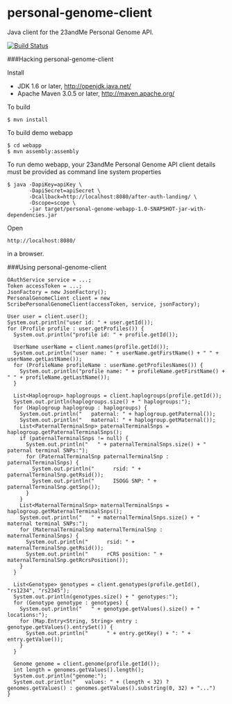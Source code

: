 personal-genome-client
======================

Java client for the 23andMe Personal Genome API.

[![Build Status](https://travis-ci.org/heuermh/personal-genome-client.png)](https://travis-ci.org/heuermh/personal-genome-client)


###Hacking personal-genome-client

Install

 * JDK 1.6 or later, http://openjdk.java.net/
 * Apache Maven 3.0.5 or later, http://maven.apache.org/


To build

    $ mvn install


To build demo webapp

    $ cd webapp
    $ mvn assembly:assembly


To run demo webapp, your 23andMe Personal Genome API client details must be provided as command line system properties

    $ java -DapiKey=apiKey \
           -DapiSecret=apiSecret \
           -Dcallback=http://localhost:8080/after-auth-landing/ \
           -Dscope=scope \
           -jar target/personal-genome-webapp-1.0-SNAPSHOT-jar-with-dependencies.jar 


Open

    http://localhost:8080/

in a browser.


###Using personal-genome-client

    OAuthService service = ...;
    Token accessToken = ...;
    JsonFactory = new JsonFactory();
    PersonalGenomeClient client = new ScribePersonalGenomeClient(accessToken, service, jsonFactory);
    
    User user = client.user();
    System.out.println("user id: " + user.getId());
    for (Profile profile : user.getProfiles()) {
      System.out.println("profile id: " + profile.getId());
      
      UserName userName = client.names(profile.getId());
      System.out.println("user name: " + userName.getFirstName() + " " + userName.getLastName());
      for (ProfileName profileName : userName.getProfilesNames()) {
        System.out.println("profile name: " + profileName.getFirstName() + " " + profileName.getLastName());
      }
      
      List<Haplogroup> haplogroups = client.haplogroups(profile.getId());
      System.out.println(haplogroups.size() + " haplogroups:");
      for (Haplogroup haplogroup : haplogroups) {
        System.out.println("   paternal: " + haplogroup.getPaternal());
        System.out.println("   maternal: " + haplogroup.getMaternal());
        List<PaternalTerminalSnp> paternalTerminalSnps = haplogroup.getPaternalTerminalSnps();
        if (paternalTerminalSnps != null) {
          System.out.println("   " + paternalTerminalSnps.size() + " paternal terminal SNPs:");
          for (PaternalTerminalSnp paternalTerminalSnp : paternalTerminalSnps) {
            System.out.println("      rsid: " + paternalTerminalSnp.getRsid());
            System.out.println("      ISOGG SNP: " + paternalTerminalSnp.getSnp());
          }
        }
        List<MaternalTerminalSnp> maternalTerminalSnps = haplogroup.getMaternalTerminalSnps();
        System.out.println("   " + maternalTerminalSnps.size() + " maternal terminal SNPs:");
        for (MaternalTerminalSnp maternalTerminalSnp : maternalTerminalSnps) {
          System.out.println("      rsid: " + maternalTerminalSnp.getRsid());
          System.out.println("      rCRS position: " + maternalTerminalSnp.getRcrsPosition());
        }
      }
      
      List<Genotype> genotypes = client.genotypes(profile.getId(), "rs1234", "rs2345");
      System.out.println(genotypes.size() + " genotypes:");
      for (Genotype genotype : genotypes) {
        System.out.println("   " + genotype.getValues().size() + " locations:");
        for (Map.Entry<String, String> entry : genotype.getValues().entrySet()) {
          System.out.println("      " + entry.getKey() + ": " + entry.getValue());
        }
      }
      
      Genome genome = client.genome(profile.getId());
      int length = genomes.getValues().length();
      System.out.println("genome:");
      System.out.println("   values: " + (length < 32) ? genomes.getValues() : genomes.getValues().substring(0, 32) + "...")
    }
